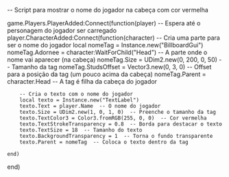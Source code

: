 -- Script para mostrar o nome do jogador na cabeça com cor vermelha

game.Players.PlayerAdded:Connect(function(player)
    -- Espera até o personagem do jogador ser carregado
    player.CharacterAdded:Connect(function(character)
        -- Cria uma parte para ser o nome do jogador
        local nomeTag = Instance.new("BillboardGui")
        nomeTag.Adornee = character:WaitForChild("Head")  -- A parte onde o nome vai aparecer (na cabeça)
        nomeTag.Size = UDim2.new(0, 200, 0, 50)  -- Tamanho da tag
        nomeTag.StudsOffset = Vector3.new(0, 3, 0)  -- Offset para a posição da tag (um pouco acima da cabeça)
        nomeTag.Parent = character.Head  -- A tag é filha da cabeça do jogador

        -- Cria o texto com o nome do jogador
        local texto = Instance.new("TextLabel")
        texto.Text = player.Name  -- O nome do jogador
        texto.Size = UDim2.new(1, 0, 1, 0)  -- Preenche o tamanho da tag
        texto.TextColor3 = Color3.fromRGB(255, 0, 0)  -- Cor vermelha
        texto.TextStrokeTransparency = 0.8  -- Borda para destacar o texto
        texto.TextSize = 18  -- Tamanho do texto
        texto.BackgroundTransparency = 1  -- Torna o fundo transparente
        texto.Parent = nomeTag  -- Coloca o texto dentro da tag

    end)
end)
